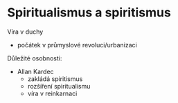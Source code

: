 # Spiritualismus a spiritismus

Víra v duchy

- počátek v průmyslové revoluci/urbanizaci

Důležité osobnosti:
- Allan Kardec
    - zakládá spiritismus
    - rozšíření spiritualismu
    - víra v reinkarnaci